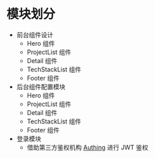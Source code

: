 # 模块划分

- 前台组件设计
  - Hero 组件
  - ProjectList 组件
  - Detail 组件
  - TechStackList 组件
  - Footer 组件
- 后台组件配置模块
  - Hero 组件
  - ProjectList 组件
  - Detail 组件
  - TechStackList 组件
  - Footer 组件
- 登录模块
  - 借助第三方鉴权机构 [Authing](https://www.authing.cn/) 进行 JWT 鉴权
